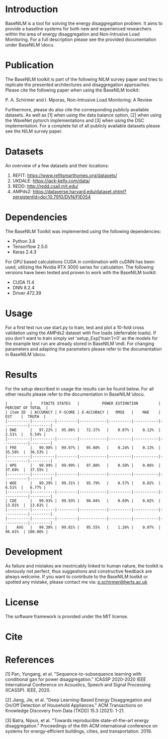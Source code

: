 # Introduction
BaseNILM is a tool for solving the energy disaggregation problem. 
It aims to provide a baseline systems for both new and experienced researchers within 
the area of energy disaggregation and Non-Intrusive Load Monitoring. 
For a full description please see the provided documentation under BaseNILM \docu.

# Publication
The BaseNILM toolkit is part of the following NILM survey paper and tries to 
replicate the presented architectures and disaggregation approaches. 
Please cite the following paper when using the BaseNILM toolkit:

P. A. Schirmer and I. Mporas, Non-Intrusive Load Monitoring: A Review

Furthermore, please do also cite the corresponding publicly available datasets. 
As well as [1] when using the data balance option, [2] when using the WaveNet pytorch 
implementations and [3] when using the DSC implementation. For a complete list of all 
publicly available datasets please see the NILM survey paper.

# Datasets
An overview of a few datasets and their locations:

1) REFIT:  https://www.refitsmarthomes.org/datasets/
2) UKDALE: https://jack-kelly.com/data/
3) REDD:   http://redd.csail.mit.edu/
4) AMPds2: https://dataverse.harvard.edu/dataset.xhtml?persistentId=doi:10.7910/DVN/FIE0S4

# Dependencies
The BaseNILM Toolkit was implemented using the following dependencies:
- Python 3.8
- Tensorflow 2.5.0
- Keras 2.4.3

For GPU based calculations CUDA in combination with cuDNN has been used, 
utilizing the Nvidia RTX 3000 series for calculation. 
The following versions have been tested and proven to work with the BaseNILM toolkit:
- CUDA 11.4
- DNN 8.2.4
- Driver 472.39

# Usage
For a first test run use start.py to train, test and plot a 
10-fold cross validation using the AMPds2 dataset with five loads (deferrable loads). 
If you don't want to train simply set 'setup_Exp['train']=0' as the models 
for the example test run are already stored in BaseNILM \mdl. 
For changing parameters and adapting the parameters please refer to 
the documentation in BaseNILM \docu.

# Results
For the setup described in usage the results can be found below. For all other
results please refer to the documentation in BaseNILM \docu.

	|          |    FINITE STATES   |          POWER ESTIMATION         |   PERCENT OF TOTAL  |
	| item ID  | ACCURACY | F-SCORE | E-ACCURACY |   RMSE   |    MAE    |    EST    |  TRUTH  |
	|----------|----------|---------|------------|----------|-----------|-----------|---------|
	| DWE      |   97.22% |  95.86% |   72.37%   |    0.87% |    0.12%  |    2.51%  |   5.54% |
	|----------|----------|---------|------------|----------|-----------|-----------|---------|
	| FRE      |   99.98% |  99.97% |   95.60%   |    0.24% |    0.13%  |   35.58%  |  36.53% |
	|----------|----------|---------|------------|----------|-----------|-----------|---------|
	| HPE      |   99.99% |  99.99% |   97.80%   |    0.58% |    0.06%  |   37.60%  |  37.55% |
	|----------|----------|---------|------------|----------|-----------|-----------|---------|
	| WOE      |   99.39% |  99.31% |   95.79%   |    0.57% |    0.02%  |    6.51%  |   6.77% |
	|----------|----------|---------|------------|----------|-----------|-----------|---------|
	| CDE      |   99.93% |  99.93% |   98.04%   |    0.69% |    0.02%  |   13.81%  |  13.61% |
	|----------|----------|---------|------------|----------|-----------|-----------|---------|
	|----------|----------|---------|------------|----------|-----------|-----------|---------|
	|    AVG   |   99.30% |  99.01% |   95.55%   |    1.26% |    0.07%  |   96.01%  | 100.00% |

# Development
As failure and mistakes are inextricably linked to human nature, the toolkit is obviously not perfect, 
thus suggestions and constructive feedback are always welcome. If you want to contribute to the BaseNILM 
toolkit or spotted any mistake, please contact me via: p.schirmer@herts.ac.uk

# License
The software framework is provided under the MIT license.

# Cite

# References
[1] Pan, Yungang, et al. "Sequence-to-subsequence learning with conditional gan for power disaggregation." ICASSP 2020-2020 IEEE International Conference on Acoustics, Speech and Signal Processing (ICASSP). IEEE, 2020.

[2] Jiang, Jie, et al. "Deep Learning-Based Energy Disaggregation and On/Off Detection of Household Appliances." ACM Transactions on Knowledge Discovery from Data (TKDD) 15.3 (2021): 1-21.

[3] Batra, Nipun, et al. "Towards reproducible state-of-the-art energy disaggregation." Proceedings of the 6th ACM international conference on systems for energy-efficient buildings, cities, and transportation. 2019.
